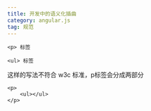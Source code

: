 ```yaml
---
title: 开发中的语义化插曲
category: angular.js
tag: 规范
---
```


```
<p> 标签

<ul> 标签
```

这样的写法不符合 w3c 标准，p标签会分成两部分

```
<p>
    <ul></ul>
</p>
```
